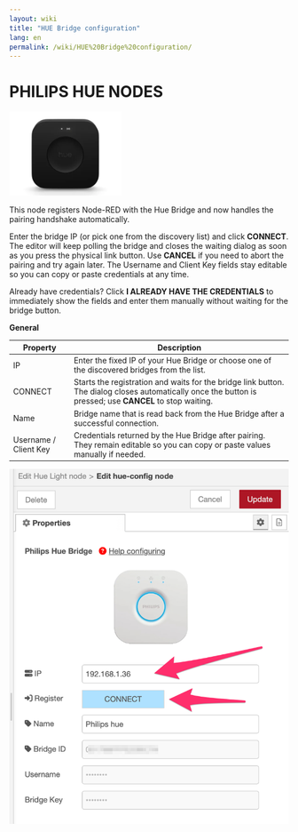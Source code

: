 ```yaml
---
layout: wiki
title: "HUE Bridge configuration"
lang: en
permalink: /wiki/HUE%20Bridge%20configuration/
---
```

<H1>PHILIPS HUE NODES

</H1>

 <img src='https://raw.githubusercontent.com/Supergiovane/node-red-contrib-knx-ultimate/master/img/huehub.jpg' width='40%'>

This node registers Node-RED with the Hue Bridge and now handles the pairing handshake automatically.

Enter the bridge IP (or pick one from the discovery list) and click **CONNECT**. The editor will keep polling the bridge and closes the waiting dialog as soon as you press the physical link button. Use **CANCEL** if you need to abort the pairing and try again later. The Username and Client Key fields stay editable so you can copy or paste credentials at any time.

Already have credentials? Click **I ALREADY HAVE THE CREDENTIALS** to immediately show the fields and enter them manually without waiting for the bridge button.

**General**

|Property|Description|
|--|--|
| IP | Enter the fixed IP of your Hue Bridge or choose one of the discovered bridges from the list. |
| CONNECT | Starts the registration and waits for the bridge link button. The dialog closes automatically once the button is pressed; use **CANCEL** to stop waiting. |
| Name | Bridge name that is read back from the Hue Bridge after a successful connection. |
| Username / Client Key | Credentials returned by the Hue Bridge after pairing. They remain editable so you can copy or paste values manually if needed. |

![image.png](../img/hude-config.png)
